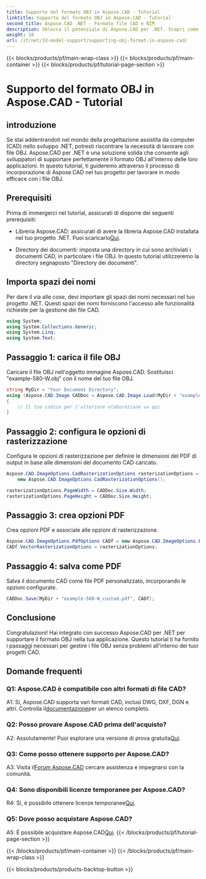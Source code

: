 ```yaml
---
title: Supporto del formato OBJ in Aspose.CAD - Tutorial
linktitle: Supporto del formato OBJ in Aspose.CAD - Tutorial
second_title: Aspose.CAD .NET - Formato file CAD e BIM
description: Sblocca il potenziale di Aspose.CAD per .NET. Scopri come supportare perfettamente il formato OBJ nelle tue applicazioni CAD con questo tutorial passo passo.
weight: 10
url: /it/net/3d-model-support/supporting-obj-format-in-aspose-cad/
---
```


{{< blocks/products/pf/main-wrap-class >}}
{{< blocks/products/pf/main-container >}}
{{< blocks/products/pf/tutorial-page-section >}}

# Supporto del formato OBJ in Aspose.CAD - Tutorial

## introduzione

Se stai addentrandoti nel mondo della progettazione assistita da computer (CAD) nello sviluppo .NET, potresti riscontrare la necessità di lavorare con file OBJ. Aspose.CAD per .NET è una soluzione solida che consente agli sviluppatori di supportare perfettamente il formato OBJ all'interno delle loro applicazioni. In questo tutorial, ti guideremo attraverso il processo di incorporazione di Aspose.CAD nel tuo progetto per lavorare in modo efficace con i file OBJ.

## Prerequisiti

Prima di immergerci nel tutorial, assicurati di disporre dei seguenti prerequisiti:

-  Libreria Aspose.CAD: assicurati di avere la libreria Aspose.CAD installata nel tuo progetto .NET. Puoi scaricarlo[Qui](https://releases.aspose.com/cad/net/).

- Directory dei documenti: imposta una directory in cui sono archiviati i documenti CAD, in particolare i file OBJ. In questo tutorial utilizzeremo la directory segnaposto "Directory dei documenti".

## Importa spazi dei nomi

Per dare il via alle cose, devi importare gli spazi dei nomi necessari nel tuo progetto .NET. Questi spazi dei nomi forniscono l'accesso alle funzionalità richieste per la gestione dei file CAD.

```csharp
using System;
using System.Collections.Generic;
using System.Linq;
using System.Text;
```


## Passaggio 1: carica il file OBJ

Caricare il file OBJ nell'oggetto immagine Aspose.CAD. Sostituisci "example-580-W.obj" con il nome del tuo file OBJ.

```csharp
string MyDir = "Your Document Directory";
using (Aspose.CAD.Image CADDoc = Aspose.CAD.Image.Load(MyDir + "example-580-W.obj"))
{
    // Il tuo codice per l'ulteriore elaborazione va qui
}
```

## Passaggio 2: configura le opzioni di rasterizzazione

Configura le opzioni di rasterizzazione per definire le dimensioni del PDF di output in base alle dimensioni del documento CAD caricato.

```csharp
Aspose.CAD.ImageOptions.CadRasterizationOptions rasterizationOptions =
    new Aspose.CAD.ImageOptions.CadRasterizationOptions();

rasterizationOptions.PageWidth = CADDoc.Size.Width;
rasterizationOptions.PageHeight = CADDoc.Size.Height;
```

## Passaggio 3: crea opzioni PDF

Crea opzioni PDF e associale alle opzioni di rasterizzazione.

```csharp
Aspose.CAD.ImageOptions.PdfOptions CADf = new Aspose.CAD.ImageOptions.PdfOptions();
CADf.VectorRasterizationOptions = rasterizationOptions;
```

## Passaggio 4: salva come PDF

Salva il documento CAD come file PDF personalizzato, incorporando le opzioni configurate.

```csharp
CADDoc.Save(MyDir + "example-580-W_custom.pdf", CADf);
```

## Conclusione

Congratulazioni! Hai integrato con successo Aspose.CAD per .NET per supportare il formato OBJ nella tua applicazione. Questo tutorial ti ha fornito i passaggi necessari per gestire i file OBJ senza problemi all'interno dei tuoi progetti CAD.

## Domande frequenti

### Q1: Aspose.CAD è compatibile con altri formati di file CAD?

 A1: Sì, Aspose.CAD supporta vari formati CAD, inclusi DWG, DXF, DGN e altri. Controlla il[documentazione](https://reference.aspose.com/cad/net/)per un elenco completo.

### Q2: Posso provare Aspose.CAD prima dell'acquisto?

 A2: Assolutamente! Puoi esplorare una versione di prova gratuita[Qui](https://releases.aspose.com/).

### Q3: Come posso ottenere supporto per Aspose.CAD?

 A3: Visita il[Forum Aspose.CAD](https://forum.aspose.com/c/cad/19) cercare assistenza e impegnarsi con la comunità.

### Q4: Sono disponibili licenze temporanee per Aspose.CAD?

 R4: Sì, è possibile ottenere licenze temporanee[Qui](https://purchase.aspose.com/temporary-license/).

### Q5: Dove posso acquistare Aspose.CAD?

 A5: È possibile acquistare Aspose.CAD[Qui](https://purchase.aspose.com/buy).
{{< /blocks/products/pf/tutorial-page-section >}}

{{< /blocks/products/pf/main-container >}}
{{< /blocks/products/pf/main-wrap-class >}}

{{< blocks/products/products-backtop-button >}}
